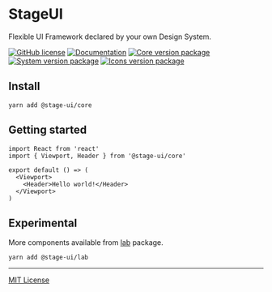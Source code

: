 # StageUI

Flexible UI Framework declared by your own Design System.

[![GitHub license](https://img.shields.io/badge/license-MIT-blue.svg)](https://github.com/script-heads/StageUI/blob/main/LICENSE)
[![Documentation](https://img.shields.io/npm/v/@stage-ui/core?style=flat-square&logo=visual-studio-code&label=Documentation&color=blue)](https://stageui.project1.io/)
[![Core version package](https://img.shields.io/npm/v/@stage-ui/core?style=flat-square&logo=npm&label=@stage-ui/core&color=green)](https://www.npmjs.com/package/@stage-ui/core)
[![System version package](https://img.shields.io/npm/v/@stage-ui/system?style=flat-square&logo=npm&label=@stage-ui/system&color=green)](https://www.npmjs.com/package/@stage-ui/system)
[![Icons version package](https://img.shields.io/npm/v/@stage-ui/icons?style=flat-square&logo=npm&label=@stage-ui/icons&color=green)](https://www.npmjs.com/package/@stage-ui/icons)

## Install

```
yarn add @stage-ui/core
```

## Getting started

```
import React from 'react'
import { Viewport, Header } from '@stage-ui/core'

export default () => (
  <Viewport>
    <Header>Hello world!</Header>
  </Viewport>
)
```

## Experimental
More components available from [lab](https://github.com/pt-one/StageUI/tree/master/packages/lab) package.

```
yarn add @stage-ui/lab
```

***
[MIT License](https://github.com/pt-one/StageUI/blob/master/LICENSE)
